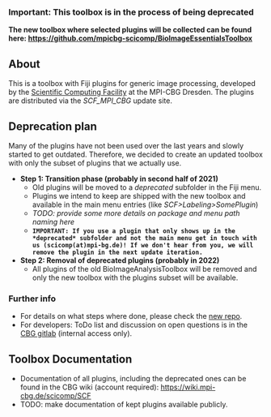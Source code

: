 ### Important: This toolbox is in the process of being deprecated
**The new toolbox where selected plugins will be collected can be found here: https://github.com/mpicbg-scicomp/BioImageEssentialsToolbox**

## About
This is a toolbox with Fiji plugins for generic image processing, developed by the [Scientific Computing Facility](https://www.mpi-cbg.de/services-facilities/core-facilities/scientific-computing-facility/service-portfolio-overview/) at the MPI-CBG Dresden. The plugins are distributed via the *SCF_MPI_CBG* update site.

## Deprecation plan
Many of the plugins have not been used over the last years and slowly started to get outdated. Therefore, we decided to create an updated toolbox with only the subset of plugins that we actually use.
* **Step 1: Transition phase (probably in second half of 2021)**
	* Old plugins will be moved to a *deprecated* subfolder in the Fiji menu.
	* Plugins we intend to keep are shipped with the new toolbox and available in the main menu entries (like *SCF>Labeling>SomePlugin*)
	* *TODO: provide some more details on package and menu path naming here*
	* **`IMPORTANT: If you use a plugin that only shows up in the *deprecated* subfolder and not the main menu get in touch with us (scicomp(at)mpi-bg.de)! If we don't hear from you, we will remove the plugin in the next update iteration.`**
* **Step 2: Removal of deprecated plugins (probably in 2022)**
	* All plugins of the old BioImageAnalysisToolbox will be removed and only the new toolbox with the plugins subset will be available.

### Further info
* For details on what steps where done, please check the [new repo](https://github.com/mpicbg-scicomp/BioImageEssentialsToolbox).
* For developers: ToDo list and discussion on open questions is in the [CBG gitlab](https://git.mpi-cbg.de/scicomp/bioimage_team/operations/-/issues/86) (internal access only).

## Toolbox Documentation
* Documentation of all plugins, including the deprecated ones can be found in the CBG wiki (account required): https://wiki.mpi-cbg.de/scicomp/SCF 
* TODO: make documentation of kept plugins available publicly.
